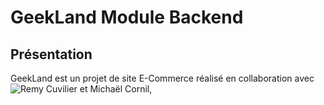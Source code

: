 # GeekLand Module Backend

## Présentation

GeekLand est un projet de site E-Commerce réalisé en collaboration avec ![Remy Cuvilier](https://github.com/Kayyhan) et Michaël Cornil, 
